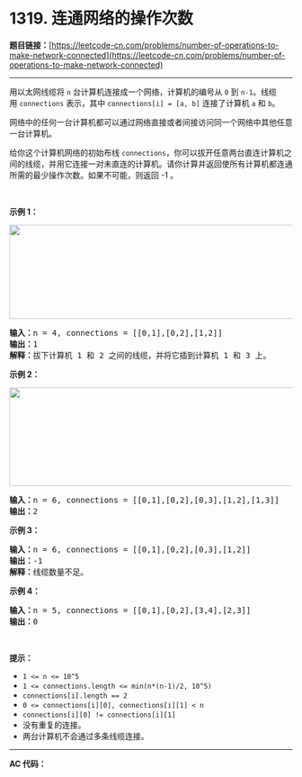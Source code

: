 # 1319. 连通网络的操作次数

**题目链接：**[https://leetcode-cn.com/problems/number-of-operations-to-make-network-connected](https://leetcode-cn.com/problems/number-of-operations-to-make-network-connected)

---

<div class="content__1Y2H">
 <div class="notranslate">
  <p>用以太网线缆将&nbsp;<code>n</code>&nbsp;台计算机连接成一个网络，计算机的编号从&nbsp;<code>0</code>&nbsp;到&nbsp;<code>n-1</code>。线缆用&nbsp;<code>connections</code>&nbsp;表示，其中&nbsp;<code>connections[i] = [a, b]</code>&nbsp;连接了计算机&nbsp;<code>a</code>&nbsp;和&nbsp;<code>b</code>。</p> 
  <p>网络中的任何一台计算机都可以通过网络直接或者间接访问同一个网络中其他任意一台计算机。</p> 
  <p>给你这个计算机网络的初始布线&nbsp;<code>connections</code>，你可以拔开任意两台直连计算机之间的线缆，并用它连接一对未直连的计算机。请你计算并返回使所有计算机都连通所需的最少操作次数。如果不可能，则返回&nbsp;-1 。&nbsp;</p> 
  <p>&nbsp;</p> 
  <p><strong>示例 1：</strong></p> 
  <p><strong><img style="height: 167px; width: 570px;" src="/aliyun-lc-upload/uploads/2020/01/11/sample_1_1677.png" alt=""></strong></p> 
  <pre class="language-text"><strong>输入：</strong>n = 4, connections = [[0,1],[0,2],[1,2]]
<strong>输出：</strong>1
<strong>解释：</strong>拔下计算机 1 和 2 之间的线缆，并将它插到计算机 1 和 3 上。
</pre> 
  <p><strong>示例 2：</strong></p> 
  <p><strong><img style="height: 175px; width: 660px;" src="/aliyun-lc-upload/uploads/2020/01/11/sample_2_1677.png" alt=""></strong></p> 
  <pre class="language-text"><strong>输入：</strong>n = 6, connections = [[0,1],[0,2],[0,3],[1,2],[1,3]]
<strong>输出：</strong>2
</pre> 
  <p><strong>示例 3：</strong></p> 
  <pre class="language-text"><strong>输入：</strong>n = 6, connections = [[0,1],[0,2],[0,3],[1,2]]
<strong>输出：</strong>-1
<strong>解释：</strong>线缆数量不足。
</pre> 
  <p><strong>示例 4：</strong></p> 
  <pre class="language-text"><strong>输入：</strong>n = 5, connections = [[0,1],[0,2],[3,4],[2,3]]
<strong>输出：</strong>0
</pre> 
  <p>&nbsp;</p> 
  <p><strong>提示：</strong></p> 
  <ul> 
   <li><code>1 &lt;= n &lt;= 10^5</code></li> 
   <li><code>1 &lt;= connections.length &lt;= min(n*(n-1)/2, 10^5)</code></li> 
   <li><code>connections[i].length == 2</code></li> 
   <li><code>0 &lt;= connections[i][0], connections[i][1]&nbsp;&lt; n</code></li> 
   <li><code>connections[i][0] != connections[i][1]</code></li> 
   <li>没有重复的连接。</li> 
   <li>两台计算机不会通过多条线缆连接。</li> 
  </ul> 
 </div>
</div>

---

**AC 代码：**

```java

```